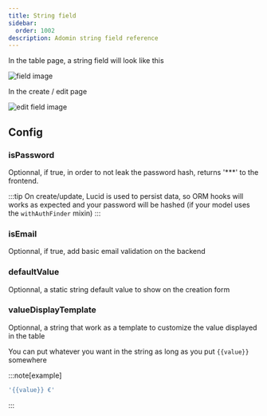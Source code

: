 ```yaml
---
title: String field
sidebar:
  order: 1002
description: Adomin string field reference
---
```


In the table page, a string field will look like this

![field image](~/assets/images/reference/models/string/table_email.png)

In the create / edit page

![edit field image](~/assets/images/reference/models/string/email.png)

## Config

### isPassword

Optionnal, if true, in order to not leak the password hash, returns '\*\*\*' to the frontend.

:::tip
On create/update, Lucid is used to persist data, so ORM hooks will works as expected and your password will be hashed (if your model uses the `withAuthFinder` mixin)
:::

### isEmail

Optionnal, if true, add basic email validation on the backend

### defaultValue

Optionnal, a static string default value to show on the creation form

### valueDisplayTemplate

Optionnal, a string that work as a template to customize the value displayed in the table

You can put whatever you want in the string as long as you put `{{value}}` somewhere

:::note[example]

```ts
'{{value}} €'
```

:::
